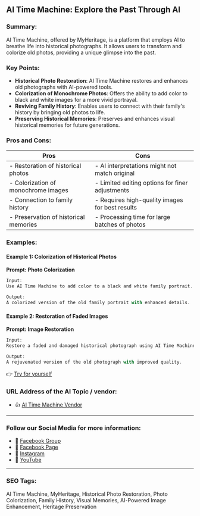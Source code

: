 ## AI Time Machine: Explore the Past Through AI

### Summary:

AI Time Machine, offered by MyHeritage, is a platform that employs AI to breathe life into historical photographs. It allows users to transform and colorize old photos, providing a unique glimpse into the past.

### Key Points:

- **Historical Photo Restoration**: AI Time Machine restores and enhances old photographs with AI-powered tools.
- **Colorization of Monochrome Photos**: Offers the ability to add color to black and white images for a more vivid portrayal.
- **Reviving Family History**: Enables users to connect with their family's history by bringing old photos to life.
- **Preserving Historical Memories**: Preserves and enhances visual historical memories for future generations.

### Pros and Cons:

| Pros                               | Cons                                          |
|------------------------------------|-----------------------------------------------|
| - Restoration of historical photos | - AI interpretations might not match original |
| - Colorization of monochrome images| - Limited editing options for finer adjustments|
| - Connection to family history     | - Requires high-quality images for best results|
| - Preservation of historical memories | - Processing time for large batches of photos|

### Examples:

#### Example 1: Colorization of Historical Photos
**Prompt: Photo Colorization**

```dart
Input:
Use AI Time Machine to add color to a black and white family portrait.

Output:
A colorized version of the old family portrait with enhanced details.
```

#### Example 2: Restoration of Faded Images
**Prompt: Image Restoration**

```dart
Input:
Restore a faded and damaged historical photograph using AI Time Machine.

Output:
A rejuvenated version of the old photograph with improved quality.
```

👉 <a href="https://www.myheritage.com/ai-time-machine" target="_blank">Try for yourself</a>

### URL Address of the AI Topic / vendor:

- 👍 <a href="https://www.myheritage.com/ai-time-machine" target="_blank">AI Time Machine Vendor</a>

<hr>

### Follow our Social Media for more information:

- 📘 <a href="https://www.facebook.com/groups/trionxai" target="_blank">Facebook Group</a>
- 📄 <a href="https://www.facebook.com/ai.trionxai" target="_blank">Facebook Page</a>
- 📸 <a href="https://www.instagram.com/trionxai/" target="_blank">Instagram</a>
- 🎥 <a href="https://www.youtube.com/@robotdocs/" target="_blank">YouTube</a>

<hr>

### SEO Tags:
AI Time Machine, MyHeritage, Historical Photo Restoration, Photo Colorization, Family History, Visual Memories, AI-Powered Image Enhancement, Heritage Preservation